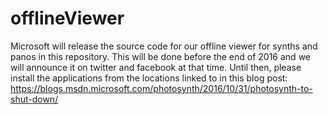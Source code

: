 # offlineViewer
Microsoft will release the source code for our offline viewer for synths and panos in this repository.
This will be done before the end of 2016 and we will announce it on twitter and facebook at that time.
Until then, please install the applications from the locations linked to in this blog post: https://blogs.msdn.microsoft.com/photosynth/2016/10/31/photosynth-to-shut-down/
